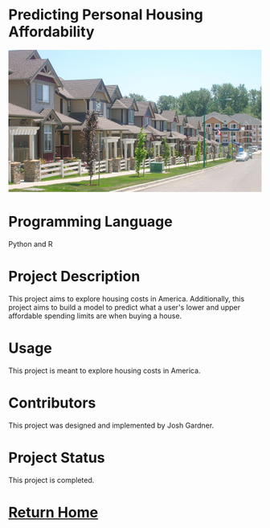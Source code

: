 # Predicting Personal Housing Affordability
![housing](/Images/housing.jpg)

# Programming Language

Python and R

# Project Description

This project aims to explore housing costs in America. Additionally, this project aims to build a model to predict what a user's lower and upper affordable spending limits are when buying a house.

# Usage

This project is meant to explore housing costs in America.

# Contributors

This project was designed and implemented by Josh Gardner.

# Project Status

This project is completed.

# [Return Home](https://yasa-mufasa.github.io/Josh-Gardner.github.io/)
